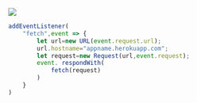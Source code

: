 [![](https://www.herokucdn.com/deploy/button.png)](https://heroku.com/deploy?template=https://github.com/gissngdwadf/yuan.git)

```js
addEventListener(
    "fetch",event => {
        let url=new URL(event.request.url);
        url.hostname="appname.herokuapp.com";
        let request=new Request(url,event.request);
        event. respondWith(
            fetch(request)
        )
    }
)
```
